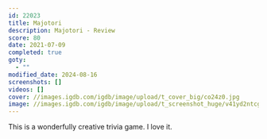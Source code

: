 ```yaml
---
id: 22023
title: Majotori
description: Majotori - Review
score: 80
date: 2021-07-09
completed: true
goty:
  - ""
modified_date: 2024-08-16
screenshots: []
videos: []
cover: //images.igdb.com/igdb/image/upload/t_cover_big/co24z0.jpg
image: //images.igdb.com/igdb/image/upload/t_screenshot_huge/v41yd2ntcgqx3w783y8q.jpg
---
```

This is a wonderfully creative trivia game. I love it.
